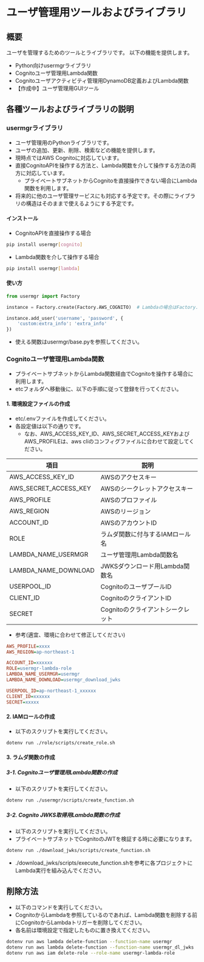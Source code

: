 # ユーザ管理用ツールおよびライブラリ

## 概要

ユーザを管理するためのツールとライブラリです。
以下の機能を提供します。

- Python向けusermgrライブラリ
- Cognitoユーザ管理用Lambda関数
- Cognitoユーザアクティビティ管理用DynamoDB定義およびLambda関数
- 【作成中】ユーザ管理用GUIツール

## 各種ツールおよびライブラリの説明

### usermgrライブラリ

- ユーザ管理用のPythonライブラリです。
- ユーザの追加、更新、削除、検索などの機能を提供します。
- 現時点ではAWS Cognitoに対応しています。
- 直接CognitoAPIを操作する方法と、Lambda関数を介して操作する方法の両方に対応しています。
  - プライベートサブネットからCognitoを直接操作できない場合にLambda関数を利用します。
- 将来的に他のユーザ管理サービスにも対応する予定です。その際にライブラリの構造はそのままで使えるようにする予定です。

#### インストール

- CognitoAPIを直接操作する場合

```bash
pip install usermgr[cognito]
```

- Lambda関数を介して操作する場合

```bash
pip install usermgr[lambda]
```

#### 使い方

```python
from usermgr import Factory

instance = Factory.create(Factory.AWS_COGNITO)  # Lambdaの場合はFactory.AWS_LAMBDA

instance.add_user('username', 'password', {
    'custom:extra_info': 'extra_info'
})
```

- 使える関数はusermgr/base.pyを参照してください。

### Cognitoユーザ管理用Lambda関数

- プライベートサブネットからLambda関数経由でCognitoを操作する場合に利用します。
- etcフォルダへ移動後に、以下の手順に従って登録を行ってください。

#### 1. 環境設定ファイルの作成

- etc/.envファイルを作成してください。
- 各設定値は以下の通りです。
  - なお、AWS_ACCESS_KEY_ID、AWS_SECRET_ACCESS_KEYおよびAWS_PROFILEは、aws cliのコンフィグファイルに合わせて設定してください。

| 項目                     | 説明                                       |
| ------------------------ | ------------------------------------------ |
| AWS_ACCESS_KEY_ID        | AWSのアクセスキー                          |
| AWS_SECRET_ACCESS_KEY    | AWSのシークレットアクセスキー              |
| AWS_PROFILE              | AWSのプロファイル                          |
| AWS_REGION               | AWSのリージョン                            |
| ACCOUNT_ID               | AWSのアカウントID                          |
| ROLE                     | ラムダ関数に付与するIAMロール名            |
| LAMBDA_NAME_USERMGR      | ユーザ管理用Lambda関数名                   |
| LAMBDA_NAME_DOWNLOAD     | JWKSダウンロード用Lambda関数名             |
| USERPOOL_ID              | CognitoのユーザプールID                    |
| CLIENT_ID                | CognitoのクライアントID                    |
| SECRET                   | Cognitoのクライアントシークレット          |

- 参考(適宜、環境に合わせて修正してください)

```ini
AWS_PROFILE=xxxx
AWS_REGION=ap-northeast-1

ACCOUNT_ID=xxxxxx
ROLE=usermgr-lambda-role
LAMBDA_NAME_USERMGR=usermgr
LAMBDA_NAME_DOWNLOAD=usermgr_download_jwks

USERPOOL_ID=ap-northeast-1_xxxxxx
CLIENT_ID=xxxxxx
SECRET=xxxxx
```

#### 2. IAMロールの作成

- 以下のスクリプトを実行してください。

```bash
dotenv run ./role/scripts/create_role.sh
```

#### 3. ラムダ関数の作成

##### 3-1. Cognitoユーザ管理用Lambda関数の作成

- 以下のスクリプトを実行してください。

```bash
dotenv run ./usermgr/scripts/create_function.sh
```

##### 3-2. Cognito JWKS取得用Lambda関数の作成

- 以下のスクリプトを実行してください。
- プライベートサブネットでCognitoのJWTを検証する時に必要になります。

```bash
dotenv run ./download_jwks/scripts/create_function.sh
```

- ./download_jwks/scripts/execute_function.shを参考に各プロジェクトにLambda実行を組み込んでください。

## 削除方法

- 以下のコマンドを実行してください。
- CognitoからLambdaを参照しているのであれば、Lambda関数を削除する前にCognitoからLambdaトリガーを削除してください。
- 各名前は環境設定で指定したものに置き換えてください。

```bash
dotenv run aws lambda delete-function --function-name usermgr
dotenv run aws lambda delete-function --function-name usermgr_dl_jwks
dotenv run aws iam delete-role --role-name usermgr-lambda-role
```
